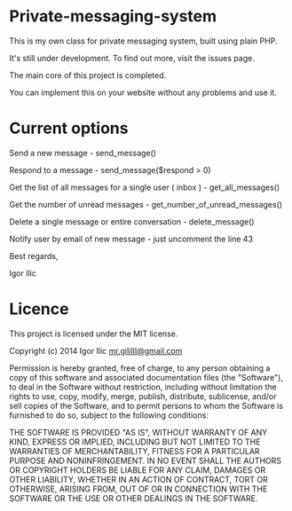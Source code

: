 Private-messaging-system
========================

This is my own class for private messaging system, built using plain PHP. 

It's still under development. To find out more, visit the issues page.

The main core of this project is completed. 

You can implement this on your website without any problems and use it.


Current options
===============

Send a new message - send_message()

Respond to a message - send_message($respond > 0)

Get the list of all messages for a single user ( inbox ) - get_all_messages()

Get the number of unread messages - get_number_of_unread_messages()

Delete a single message or entire conversation - delete_message()

Notify user by email of new message - just uncomment the line 43


Best regards,

Igor Ilic

Licence
===============

This project is licensed under the MIT license.

  Copyright (c) 2014 Igor Ilic <mr.giliIII@gmail.com>

  Permission is hereby granted, free of charge, to any person obtaining a copy
  of this software and associated documentation files (the "Software"), to deal
  in the Software without restriction, including without limitation the rights
  to use, copy, modify, merge, publish, distribute, sublicense, and/or sell
  copies of the Software, and to permit persons to whom the Software is
  furnished to do so, subject to the following conditions:

  THE SOFTWARE IS PROVIDED "AS IS", WITHOUT WARRANTY OF ANY KIND, EXPRESS OR
  IMPLIED, INCLUDING BUT NOT LIMITED TO THE WARRANTIES OF MERCHANTABILITY,
  FITNESS FOR A PARTICULAR PURPOSE AND NONINFRINGEMENT. IN NO EVENT SHALL THE
  AUTHORS OR COPYRIGHT HOLDERS BE LIABLE FOR ANY CLAIM, DAMAGES OR OTHER
  LIABILITY, WHETHER IN AN ACTION OF CONTRACT, TORT OR OTHERWISE, ARISING FROM,
  OUT OF OR IN CONNECTION WITH THE SOFTWARE OR THE USE OR OTHER DEALINGS IN
  THE SOFTWARE.
